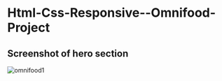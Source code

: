 # Html-Css-Responsive--Omnifood-Project

## Screenshot of hero section
![omnifood1](https://user-images.githubusercontent.com/60794840/134729834-b90f8d1c-3ec8-4e53-881a-b84f02cfe7ab.PNG)
